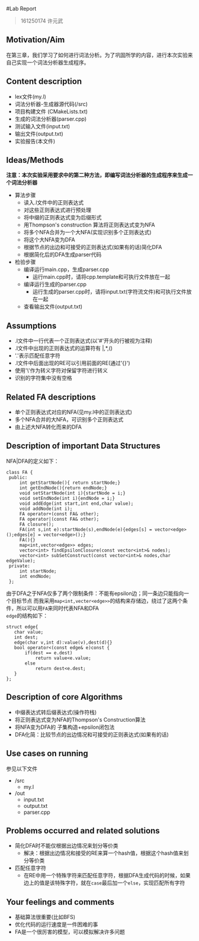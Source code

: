 #Lab Report
> 161250174 许元武
## Motivation/Aim
在第三章，我们学习了如何进行词法分析。为了巩固所学的内容，进行本次实验来自己实现一个词法分析器生成程序。

## Content description
* lex文件(my.l)
* 词法分析器-生成器源代码(/src)
* 项目构建文件 (CMakeLists.txt)
* 生成的词法分析器(parser.cpp)
* 测试输入文件(input.txt)
* 输出文件(output.txt)
* 实验报告(本文件)
## Ideas/Methods
**注意：本次实验采用要求中的第二种方法，即编写词法分析器的生成程序来生成一个词法分析器**
* 算法步骤
    + 读入.l文件中的正则表达式
    + 对这些正则表达式进行预处理
    + 将中缀的正则表达式变为后缀形式
    + 用Thompson's construction 算法将正则表达式变为NFA
    + 将多个NFA合并为一个大NFA(实现识别多个正则表达式)
    + 将这个大NFA变为DFA
    + 根据节点的出边和可接受的正则表达式(如果有的话)简化DFA
    + 根据简化后的DFA生成parser代码
* 检验步骤
    + 编译运行main.cpp，生成parser.cpp
        - 运行main.cpp时，请将cpp.template和可执行文件放在一起
    + 编译运行生成的parser.cpp
        - 运行生成的parser.cpp时，请将input.txt(字符流文件)和可执行文件放在一起
    + 查看输出文件(output.txt)

## Assumptions
* .l文件中一行代表一个正则表达式(以'#'开头的行被视为注释)
* .l文件中出现的正则表达式的运算符有 |,*,()
* '.'表示匹配任意字符
* .l文件中后面出现的RE可以引用前面的RE(通过'{}')
* 使用'\\'作为转义字符对保留字符进行转义
* 识别的字符集中没有空格
## Related FA descriptions
* 单个正则表达式对应的NFA(见my.l中的正则表达式)
* 多个NFA合并的大NFA，可识别多个正则表达式
* 由上述大NFA转化而来的DFA

## Description of important Data Structures
NFA|DFA的定义如下：
```
class FA {
 public:
     int getStartNode(){ return startNode;}
     int getEndNode(){return endNode;}
     void setStartNode(int i){startNode = i;}
     void setEndNode(int i){endNode = i;}
     void addEdge(int start,int end,char value);
     void addNode(int i);
     FA operator+(const FA& other);
     FA operator|(const FA& other);
     FA closure();
     FA(int s,int e):startNode(s),endNode(e){edges[s] = vector<edge>();edges[e] = vector<edge>();}
     FA(){}
     map<int,vector<edge>> edges;
     vector<int> findEpsilonClosure(const vector<int>& nodes);
     vector<int> subSetConstruct(const vector<int>& nodes,char edgeValue);
 private:
     int startNode;
     int endNode;
 };
 ```
 由于DFA之于NFA仅多了两个限制条件：不能有epsilon边；同一条边只能指向一个目标节点
 而我采用`map<int,vecter<edge>>`的结构来存储边，绕过了这两个条件，所以可以用`FA`来同时代表NFA和DFA  
 `edge`的结构如下：
 ```
struct edge{
    char value;
    int dest;
    edge(char v,int d):value(v),dest(d){}
    bool operator<(const edge& e)const {
        if(dest == e.dest)
            return value<e.value;
        else
            return dest<e.dest;
    }
};
```
## Description of core Algorithms
* 中缀表达式转后缀表达式(操作符栈)
* 将正则表达式变为NFA的Thompson's Construction算法
* 将NFA变为DFA的 子集构造+epsilon闭包法
* DFA化简：比较节点的出边情况和可接受的正则表达式(如果有的话)
## Use cases on running
参见以下文件
* /src
    + my.l
* /out
    + input.txt
    + output.txt
    + parser.cpp
## Problems occurred and related solutions
* 简化DFA时不能仅根据出边情况来划分等价类
    + 解决：根据出边情况和接受的RE来算一个hash值，根据这个hash值来划分等价类
* 匹配任意字符
    + 在RE中用一个特殊字符来匹配任意字符，根据DFA生成代码的时候，如果边上的值是该特殊字符，就在`case`最后加一个`else`，实现匹配所有字符
## Your feelings and comments
* 基础算法很重要(比如BFS)
* 优化代码的运行速度是一件困难的事
* FA是一个很厉害的模型，可以模拟解决许多问题